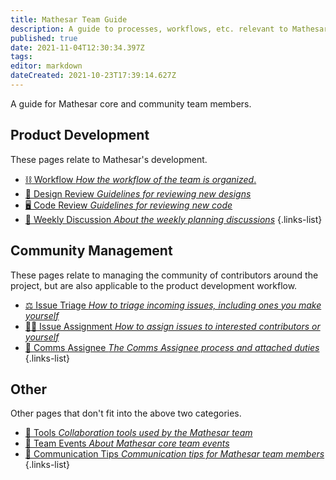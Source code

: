 ```yaml
---
title: Mathesar Team Guide
description: A guide to processes, workflows, etc. relevant to Mathesar team members
published: true
date: 2021-11-04T12:30:34.397Z
tags: 
editor: markdown
dateCreated: 2021-10-23T17:39:14.627Z
---
```


A guide for Mathesar core and community team members.

## Product Development

These pages relate to Mathesar's development.

- [:chains: Workflow *How the workflow of the team is organized*.](/team/guide/workflow)
- [:art: Design Review *Guidelines for reviewing new designs*](/design/process/review-guidelines)
- [:desktop_computer: Code Review *Guidelines for reviewing new code*](/engineering/code-review)
- [:speech_balloon: Weekly Discussion *About the weekly planning discussions*](/team/guide/weekly-discussion)
{.links-list}

## Community Management

These pages relate to managing the community of contributors around the project, but are also applicable to the product development workflow.

- [:balance_scale: Issue Triage *How to triage incoming issues, including ones you make yourself*](/team/issue-triage)
- [:man_in_tuxedo: Issue Assignment *How to assign issues to interested contributors or yourself*](/team/issue-assignment)
- [:microphone: Comms Assignee *The Comms Assignee process and attached duties*](/team/comms-assignee)
{.links-list}

## Other

Other pages that don't fit into the above two categories.

- [:hammer: Tools *Collaboration tools used by the Mathesar team*](/team/guide/tools)
- [:tada: Team Events *About Mathesar core team events*](/team/guide/events)
- [:busts_in_silhouette: Communication Tips *Communication tips for Mathesar team members*](/team/guide/comm-tips)
{.links-list}